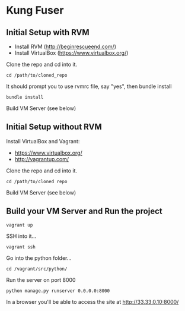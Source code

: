 # Kung Fuser

## Initial Setup with RVM

- Install RVM (http://beginrescueend.com/)
- Install VirtualBox (https://www.virtualbox.org/)

Clone the repo and cd into it.

<code>cd /path/to/cloned_repo</code>

It should prompt you to use rvmrc file, say "yes", then bundle install

<code>bundle install</code>

Build VM Server (see below)


## Initial Setup without RVM

Install VirtualBox and Vagrant:

- https://www.virtualbox.org/
- http://vagrantup.com/

Clone the repo and cd into it.

<code>cd /path/to/cloned repo</code>

Build VM Server (see below)


## Build your VM Server and Run the project
<code>vagrant up</code>

SSH into it...

<code>vagrant ssh</code>

Go into the python folder...

<code>cd /vagrant/src/python/</code>

Run the server on port 8000

<code>python manage.py runserver 0.0.0.0:8000</code>

In a browser you'll be able to access the site at http://33.33.0.10:8000/